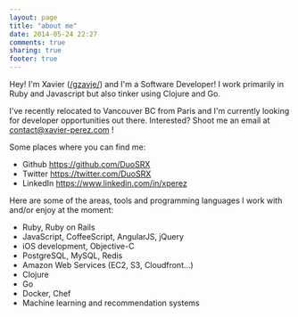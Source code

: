 ```yaml
---
layout: page
title: "about me"
date: 2014-05-24 22:27
comments: true
sharing: true
footer: true
---
```


Hey! I'm Xavier ([/ɡzavje/](http://en.wikipedia.org/wiki/Help:IPA_for_French)) and I'm a Software Developer! I work primarily in Ruby and Javascript but also tinker using Clojure and Go.

I've recently relocated to Vancouver BC from Paris and I'm currently looking for developer opportunities out there. Interested? Shoot me an email at contact@xavier-perez.com ! 

Some places where you can find me:

* Github https://github.com/DuoSRX
* Twitter https://twitter.com/DuoSRX
* LinkedIn https://www.linkedin.com/in/xperez

Here are some of the areas, tools and programming languages I work with and/or enjoy at the moment:

* Ruby, Ruby on Rails
* JavaScript, CoffeeScript, AngularJS, jQuery
* iOS development, Objective-C
* PostgreSQL, MySQL, Redis
* Amazon Web Services (EC2, S3, Cloudfront...)
* Clojure
* Go
* Docker, Chef
* Machine learning and recommendation systems

